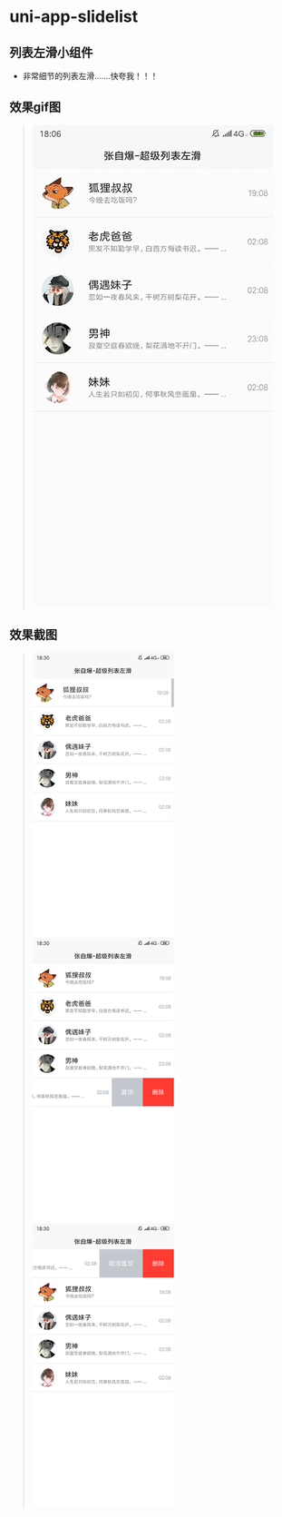 # uni-app-slidelist 
## 列表左滑小组件
* 非常细节的列表左滑.......快夸我！！！
## 效果gif图
> ![](./static/out/outcome.gif)


## 效果截图
> ![](./static/out/1.png)
> ![](./static/out/2.png)
>![](./static/out/3.png)

